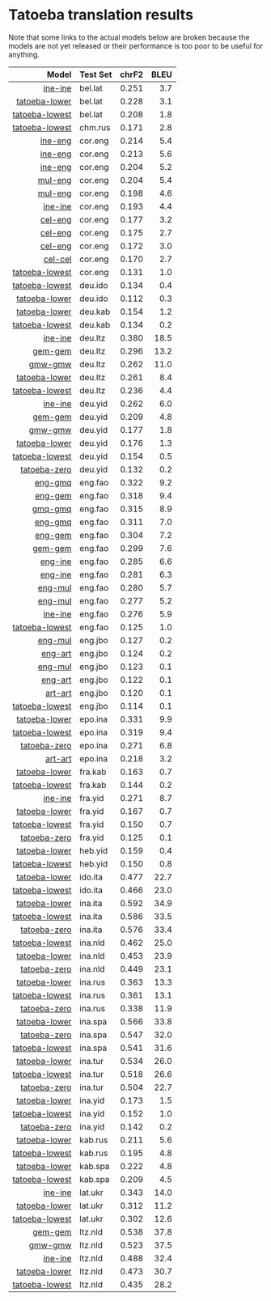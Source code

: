 # Tatoeba translation results

Note that some links to the actual models below are broken
because the models are not yet released or their performance is too poor
to be useful for anything.

| Model                 | Test Set   | chrF2      | BLEU     |
|----------------------:|------------|-----------:|---------:|
| [ine-ine](../models/ine-ine) | bel.lat | 0.251 | 3.7 |
| [tatoeba-lower](../models/tatoeba-lower) | bel.lat | 0.228 | 3.1 |
| [tatoeba-lowest](../models/tatoeba-lowest) | bel.lat | 0.208 | 1.8 |
| [tatoeba-lowest](../models/tatoeba-lowest) | chm.rus | 0.171 | 2.8 |
| [ine-eng](../models/ine-eng) | cor.eng | 0.214 | 5.4 |
| [ine-eng](../models/ine-eng) | cor.eng | 0.213 | 5.6 |
| [ine-eng](../models/ine-eng) | cor.eng | 0.204 | 5.2 |
| [mul-eng](../models/mul-eng) | cor.eng | 0.204 | 5.4 |
| [mul-eng](../models/mul-eng) | cor.eng | 0.198 | 4.6 |
| [ine-ine](../models/ine-ine) | cor.eng | 0.193 | 4.4 |
| [cel-eng](../models/cel-eng) | cor.eng | 0.177 | 3.2 |
| [cel-eng](../models/cel-eng) | cor.eng | 0.175 | 2.7 |
| [cel-eng](../models/cel-eng) | cor.eng | 0.172 | 3.0 |
| [cel-cel](../models/cel-cel) | cor.eng | 0.170 | 2.7 |
| [tatoeba-lowest](../models/tatoeba-lowest) | cor.eng | 0.131 | 1.0 |
| [tatoeba-lowest](../models/tatoeba-lowest) | deu.ido | 0.134 | 0.4 |
| [tatoeba-lower](../models/tatoeba-lower) | deu.ido | 0.112 | 0.3 |
| [tatoeba-lower](../models/tatoeba-lower) | deu.kab | 0.154 | 1.2 |
| [tatoeba-lowest](../models/tatoeba-lowest) | deu.kab | 0.134 | 0.2 |
| [ine-ine](../models/ine-ine) | deu.ltz | 0.380 | 18.5 |
| [gem-gem](../models/gem-gem) | deu.ltz | 0.296 | 13.2 |
| [gmw-gmw](../models/gmw-gmw) | deu.ltz | 0.262 | 11.0 |
| [tatoeba-lower](../models/tatoeba-lower) | deu.ltz | 0.261 | 8.4 |
| [tatoeba-lowest](../models/tatoeba-lowest) | deu.ltz | 0.236 | 4.4 |
| [ine-ine](../models/ine-ine) | deu.yid | 0.262 | 6.0 |
| [gem-gem](../models/gem-gem) | deu.yid | 0.209 | 4.8 |
| [gmw-gmw](../models/gmw-gmw) | deu.yid | 0.177 | 1.8 |
| [tatoeba-lower](../models/tatoeba-lower) | deu.yid | 0.176 | 1.3 |
| [tatoeba-lowest](../models/tatoeba-lowest) | deu.yid | 0.154 | 0.5 |
| [tatoeba-zero](../models/tatoeba-zero) | deu.yid | 0.132 | 0.2 |
| [eng-gmq](../models/eng-gmq) | eng.fao | 0.322 | 9.2 |
| [eng-gem](../models/eng-gem) | eng.fao | 0.318 | 9.4 |
| [gmq-gmq](../models/gmq-gmq) | eng.fao | 0.315 | 8.9 |
| [eng-gmq](../models/eng-gmq) | eng.fao | 0.311 | 7.0 |
| [eng-gem](../models/eng-gem) | eng.fao | 0.304 | 7.2 |
| [gem-gem](../models/gem-gem) | eng.fao | 0.299 | 7.6 |
| [eng-ine](../models/eng-ine) | eng.fao | 0.285 | 6.6 |
| [eng-ine](../models/eng-ine) | eng.fao | 0.281 | 6.3 |
| [eng-mul](../models/eng-mul) | eng.fao | 0.280 | 5.7 |
| [eng-mul](../models/eng-mul) | eng.fao | 0.277 | 5.2 |
| [ine-ine](../models/ine-ine) | eng.fao | 0.276 | 5.9 |
| [tatoeba-lowest](../models/tatoeba-lowest) | eng.fao | 0.125 | 1.0 |
| [eng-mul](../models/eng-mul) | eng.jbo | 0.127 | 0.2 |
| [eng-art](../models/eng-art) | eng.jbo | 0.124 | 0.2 |
| [eng-mul](../models/eng-mul) | eng.jbo | 0.123 | 0.1 |
| [eng-art](../models/eng-art) | eng.jbo | 0.122 | 0.1 |
| [art-art](../models/art-art) | eng.jbo | 0.120 | 0.1 |
| [tatoeba-lowest](../models/tatoeba-lowest) | eng.jbo | 0.114 | 0.1 |
| [tatoeba-lower](../models/tatoeba-lower) | epo.ina | 0.331 | 9.9 |
| [tatoeba-lowest](../models/tatoeba-lowest) | epo.ina | 0.319 | 9.4 |
| [tatoeba-zero](../models/tatoeba-zero) | epo.ina | 0.271 | 6.8 |
| [art-art](../models/art-art) | epo.ina | 0.218 | 3.2 |
| [tatoeba-lower](../models/tatoeba-lower) | fra.kab | 0.163 | 0.7 |
| [tatoeba-lowest](../models/tatoeba-lowest) | fra.kab | 0.144 | 0.2 |
| [ine-ine](../models/ine-ine) | fra.yid | 0.271 | 8.7 |
| [tatoeba-lower](../models/tatoeba-lower) | fra.yid | 0.167 | 0.7 |
| [tatoeba-lowest](../models/tatoeba-lowest) | fra.yid | 0.150 | 0.7 |
| [tatoeba-zero](../models/tatoeba-zero) | fra.yid | 0.125 | 0.1 |
| [tatoeba-lower](../models/tatoeba-lower) | heb.yid | 0.159 | 0.4 |
| [tatoeba-lowest](../models/tatoeba-lowest) | heb.yid | 0.150 | 0.8 |
| [tatoeba-lower](../models/tatoeba-lower) | ido.ita | 0.477 | 22.7 |
| [tatoeba-lowest](../models/tatoeba-lowest) | ido.ita | 0.466 | 23.0 |
| [tatoeba-lower](../models/tatoeba-lower) | ina.ita | 0.592 | 34.9 |
| [tatoeba-lowest](../models/tatoeba-lowest) | ina.ita | 0.586 | 33.5 |
| [tatoeba-zero](../models/tatoeba-zero) | ina.ita | 0.576 | 33.4 |
| [tatoeba-lowest](../models/tatoeba-lowest) | ina.nld | 0.462 | 25.0 |
| [tatoeba-lower](../models/tatoeba-lower) | ina.nld | 0.453 | 23.9 |
| [tatoeba-zero](../models/tatoeba-zero) | ina.nld | 0.449 | 23.1 |
| [tatoeba-lower](../models/tatoeba-lower) | ina.rus | 0.363 | 13.3 |
| [tatoeba-lowest](../models/tatoeba-lowest) | ina.rus | 0.361 | 13.1 |
| [tatoeba-zero](../models/tatoeba-zero) | ina.rus | 0.338 | 11.9 |
| [tatoeba-lower](../models/tatoeba-lower) | ina.spa | 0.566 | 33.8 |
| [tatoeba-zero](../models/tatoeba-zero) | ina.spa | 0.547 | 32.0 |
| [tatoeba-lowest](../models/tatoeba-lowest) | ina.spa | 0.541 | 31.6 |
| [tatoeba-lower](../models/tatoeba-lower) | ina.tur | 0.534 | 26.0 |
| [tatoeba-lowest](../models/tatoeba-lowest) | ina.tur | 0.518 | 26.6 |
| [tatoeba-zero](../models/tatoeba-zero) | ina.tur | 0.504 | 22.7 |
| [tatoeba-lower](../models/tatoeba-lower) | ina.yid | 0.173 | 1.5 |
| [tatoeba-lowest](../models/tatoeba-lowest) | ina.yid | 0.152 | 1.0 |
| [tatoeba-zero](../models/tatoeba-zero) | ina.yid | 0.142 | 0.2 |
| [tatoeba-lower](../models/tatoeba-lower) | kab.rus | 0.211 | 5.6 |
| [tatoeba-lowest](../models/tatoeba-lowest) | kab.rus | 0.195 | 4.8 |
| [tatoeba-lower](../models/tatoeba-lower) | kab.spa | 0.222 | 4.8 |
| [tatoeba-lowest](../models/tatoeba-lowest) | kab.spa | 0.209 | 4.5 |
| [ine-ine](../models/ine-ine) | lat.ukr | 0.343 | 14.0 |
| [tatoeba-lower](../models/tatoeba-lower) | lat.ukr | 0.312 | 11.2 |
| [tatoeba-lowest](../models/tatoeba-lowest) | lat.ukr | 0.302 | 12.6 |
| [gem-gem](../models/gem-gem) | ltz.nld | 0.538 | 37.8 |
| [gmw-gmw](../models/gmw-gmw) | ltz.nld | 0.523 | 37.5 |
| [ine-ine](../models/ine-ine) | ltz.nld | 0.488 | 32.4 |
| [tatoeba-lower](../models/tatoeba-lower) | ltz.nld | 0.473 | 30.7 |
| [tatoeba-lowest](../models/tatoeba-lowest) | ltz.nld | 0.435 | 28.2 |
